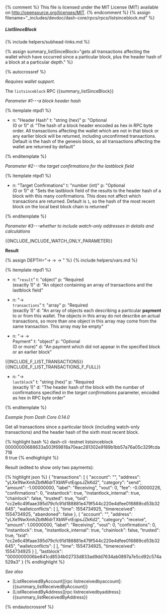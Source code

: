 {% comment %}
This file is licensed under the MIT License (MIT) available on
http://opensource.org/licenses/MIT.
{% endcomment %}
{% assign filename="_includes/devdoc/dash-core/rpcs/rpcs/listsinceblock.md" %}

##### ListSinceBlock
{% include helpers/subhead-links.md %}

{% assign summary_listSinceBlock="gets all transactions affecting the wallet which have occurred since a particular block, plus the header hash of a block at a particular depth." %}

<!-- __ -->

{% autocrossref %}

*Requires wallet support.*

The `listsinceblock` RPC {{summary_listSinceBlock}}

*Parameter #1---a block header hash*

{% itemplate ntpd1 %}
- n: "Header Hash"
  t: "string (hex)"
  p: "Optional<br>(0 or 1)"
  d: "The hash of a block header encoded as hex in RPC byte order.  All transactions affecting the wallet which are not in that block or any earlier block will be returned, including unconfirmed transactions.  Default is the hash of the genesis block, so all transactions affecting the wallet are returned by default"

{% enditemplate %}

*Parameter #2---the target confirmations for the lastblock field*

{% itemplate ntpd1 %}
- n: "Target Confirmations"
  t: "number (int)"
  p: "Optional<br>(0 or 1)"
  d: "Sets the lastblock field of the results to the header hash of a block with this many confirmations.  This does not affect which transactions are returned.  Default is `1`, so the hash of the most recent block on the local best block chain is returned"

{% enditemplate %}

*Parameter #3---whether to include watch-only addresses in details and calculations*

{{INCLUDE_INCLUDE_WATCH_ONLY_PARAMETER}}

**Result**

{% assign DEPTH="→ → → " %}
{% include helpers/vars.md %}

{% itemplate ntpd1 %}
- n: "`result`"
  t: "object"
  p: "Required<br>(exactly 1)"
  d: "An object containing an array of transactions and the lastblock field"

- n: "→<br>`transactions`"
  t: "array"
  p: "Required<br>(exactly 1)"
  d: "An array of objects each describing a particular **payment** to or from this wallet.  The objects in this array do not describe an actual transactions, so more than one object in this array may come from the same transaction.  This array may be empty"

- n: "→ →<br>Payment"
  t: "object"
  p: "Optional<br>(0 or more)"
  d: "An payment which did not appear in the specified block or an earlier block"

{{INCLUDE_F_LIST_TRANSACTIONS}}
{{INCLUDE_F_LIST_TRANSACTIONS_F_FULL}}
- n: "→<br>`lastblock`"
  t: "string (hex)"
  p: "Required<br>(exactly 1)"
  d: "The header hash of the block with the number of confirmations specified in the *target confirmations* parameter, encoded as hex in RPC byte order"

{% enditemplate %}

*Example from Dash Core 0.14.0*

Get all transactions since a particular block (including watch-only
transactions) and the header hash of the sixth most recent block.

{% highlight bash %}
dash-cli -testnet listsinceblock \
              00000000688633a503f69818a70eac281302e9189b1bb57a76a05c329fcda718 \
              6 true
{% endhighlight %}

Result (edited to show only two payments):

{% highlight json %}
{
  "transactions": [
    {
      "account": "",
      "address": "yLXe1NwXmhZbtM6drTXbWFvtEqpsJZkKd2",
      "category": "send",
      "amount": -1.00000000,
      "label": "Receiving",
      "vout": 0,
      "fee": -0.00000226,
      "confirmations": 0,
      "instantlock": true,
      "instantlock_internal": true,
      "chainlock": false,
      "trusted": true,
      "txid": "cc2e6c49faae395d79cfc91d188881e479f544c220e4dfee016889cd53b32645",
      "walletconflicts": [
      ],
      "time": 1554734925,
      "timereceived": 1554734925,
      "abandoned": false
    },
    {
      "account": "",
      "address": "yLXe1NwXmhZbtM6drTXbWFvtEqpsJZkKd2",
      "category": "receive",
      "amount": 1.00000000,
      "label": "Receiving",
      "vout": 0,
      "confirmations": 0,
      "instantlock": true,
      "instantlock_internal": true,
      "chainlock": false,
      "trusted": true,
      "txid": "cc2e6c49faae395d79cfc91d188881e479f544c220e4dfee016889cd53b32645",
      "walletconflicts": [
      ],
      "time": 1554734925,
      "timereceived": 1554734925
    }
  ],
  "lastblock": "0000000006be841cd8534b02733d833ad9dd7634ab0897a7e5cd92c574a529a3"
}
{% endhighlight %}

*See also*

* [ListReceivedByAccount][rpc listreceivedbyaccount]: {{summary_listReceivedByAccount}}
* [ListReceivedByAddress][rpc listreceivedbyaddress]: {{summary_listReceivedByAddress}}

{% endautocrossref %}
